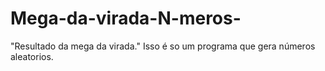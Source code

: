 # Mega-da-virada-N-meros-
"Resultado da mega da virada."
Isso é so um programa que gera números aleatorios.
